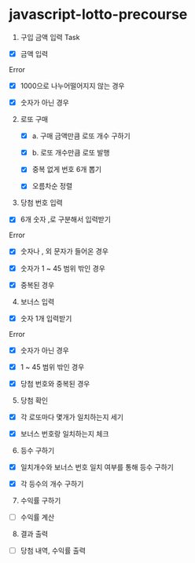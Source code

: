 # javascript-lotto-precourse

1. 구입 금액 입력
Task
- [x] 금액 입력

Error
- [x] 1000으로 나누어떨어지지 않는 경우
- [x] 숫자가 아닌 경우


2. 로또 구매
    - [x] a. 구매 금액만큼 로또 개수 구하기
    - [x] b. 로또 개수만큼 로또 발행
    - [x] 중복 없게 번호 6개 뽑기
    - [x] 오름차순 정렬


3. 당첨 번호 입력
- [x] 6개 숫자 ,로 구분해서 입력받기

Error
- [x] 숫자나 , 외 문자가 들어온 경우
- [x] 숫자가 1 ~ 45 범위 밖인 경우
- [x] 중복된 경우


4. 보너스 입력
- [x] 숫자 1개 입력받기

Error
- [x] 숫자가 아닌 경우
- [x] 1 ~ 45 범위 밖인 경우
- [x] 당첨 번호와 중복된 경우


5. 당첨 확인
- [x] 각 로또마다 몇개가 일치하는지 세기
- [x] 보너스 번호랑 일치하는지 체크


6. 등수 구하기
- [x] 일치개수와 보너스 번호 일치 여부를 통해 등수 구하기
- [x] 각 등수의 개수 구하기


7. 수익률 구하기
- [ ] 수익률 계산


8. 결과 출력
- [ ] 당첨 내역, 수익률 출력